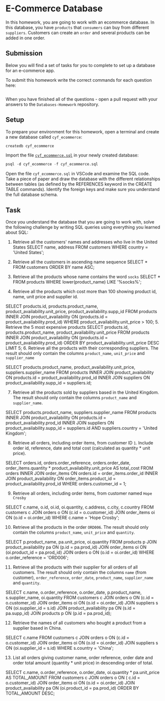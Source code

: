 # E-Commerce Database

In this homework, you are going to work with an ecommerce database. In this database, you have `products` that `consumers` can buy from different `suppliers`. Customers can create an `order` and several products can be added in one order.

## Submission

Below you will find a set of tasks for you to complete to set up a database for an e-commerce app.

To submit this homework write the correct commands for each question here:
```sql


```

When you have finished all of the questions - open a pull request with your answers to the `Databases-Homework` repository.

## Setup

To prepare your environment for this homework, open a terminal and create a new database called `cyf_ecommerce`:

```sql
createdb cyf_ecommerce
```

Import the file [`cyf_ecommerce.sql`](./cyf_ecommerce.sql) in your newly created database:

```sql
psql -d cyf_ecommerce -f cyf_ecommerce.sql
```

Open the file `cyf_ecommerce.sql` in VSCode and examine the SQL code. Take a piece of paper and draw the database with the different relationships between tables (as defined by the REFERENCES keyword in the CREATE TABLE commands). Identify the foreign keys and make sure you understand the full database schema.

## Task

Once you understand the database that you are going to work with, solve the following challenge by writing SQL queries using everything you learned about SQL:

1. Retrieve all the customers' names and addresses who live in the United States
SELECT name, address FROM customers WHERE country = 'United States';

2. Retrieve all the customers in ascending name sequence
SELECT * FROM customers ORDER BY name ASC;
3. Retrieve all the products whose name contains the word `socks`
SELECT * FROM products WHERE lower(product_name) LIKE '%socks%';
4. Retrieve all the products which cost more than 100 showing product id, name, unit price and supplier id.

SELECT products.id, products.product_name, product_availability.unit_price, product_availability.supp_id
FROM products
INNER JOIN product_availability
ON (products.id = product_availability.prod_id) 
WHERE product_availability.unit_price > 100;
5. Retrieve the 5 most expensive products
SELECT products.id, products.product_name, product_availability.unit_price
FROM products
INNER JOIN product_availability
ON (products.id = product_availability.prod_id)
ORDER BY product_availability.unit_price DESC
LIMIT 5;
6. Retrieve all the products with their corresponding suppliers. The result should only contain the columns `product_name`, `unit_price` and `supplier_name`

SELECT products.product_name, product_availability.unit_price, suppliers.supplier_name
FROM products
INNER JOIN product_availability
ON products.id = product_availability.prod_id
INNER JOIN suppliers
ON product_availability.supp_id = suppliers.id;

7. Retrieve all the products sold by suppliers based in the United Kingdom. The result should only contain the columns `product_name` and `supplier_name`.

SELECT products.product_name, suppliers.supplier_name
FROM products
INNER JOIN product_availability
ON products.id = product_availability.prod_id
INNER JOIN suppliers
ON product_availability.supp_id = suppliers.id AND suppliers.country = 'United Kingdom';

8. Retrieve all orders, including order items, from customer ID `1`. Include order id, reference, date and total cost (calculated as quantity * unit price).

SELECT orders.id, orders.order_reference, orders.order_date, order_items.quantity * product_availability.unit_price AS total_cost
FROM orders
INNER JOIN order_items
ON orders.id = order_items.order_id
INNER JOIN product_availability
ON order_items.product_id = product_availability.prod_id
WHERE orders.customer_id = 1;

9. Retrieve all orders, including order items, from customer named `Hope Crosby`

SELECT c.name, o.id, oi.id, oi.quantity, c.address, c.city, c.country FROM customers c JOIN orders o ON (c.id = o.customer_id) JOIN order_items oi ON (o.id = oi.order_id) WHERE c.name = 'Hope Crosby';


10. Retrieve all the products in the order `ORD006`. The result should only contain the columns `product_name`, `unit_price` and `quantity`.

SELECT p.product_name, pa.unit_price, oi.quantity FROM products p JOIN product_availability pa ON (p.id = pa.prod_id) JOIN order_items oi ON (oi.product_id = pa.prod_id) JOIN orders o ON (o.id = oi.order_id)  WHERE o.order_reference = 'ORD006';

11. Retrieve all the products with their supplier for all orders of all customers. The result should only contain the columns `name` (from customer), `order_reference`, `order_date`, `product_name`, `supplier_name` and `quantity`.

SELECT c.name, o.order_reference, o.order_date, p.product_name, s.supplier_name, oi.quantity FROM customers c JOIN orders o ON (c.id = o.customer_id) JOIN order_items oi ON (o.id = oi.order_id) JOIN suppliers s ON (oi.supplier_id = s.id) JOIN product_availability pa ON (s.id = pa.supp_id) JOIN products p ON (p.id = pa.prod_id);


12. Retrieve the names of all customers who bought a product from a supplier based in China.

SELECT c.name FROM customers c JOIN orders o ON (c.id = o.customer_id) JOIN order_items oi ON (o.id = oi.order_id) JOIN suppliers s ON (oi.supplier_id = s.id) WHERE s.country = 'China'; 


13. List all orders giving customer name, order reference, order date and order total amount (quantity * unit price) in descending order of total.

SELECT c.name, o.order_reference, o.order_date, oi.quantity * pa.unit_price AS TOTAL_AMOUNT FROM customers c JOIN orders o ON ( c.id = o.customer_id) JOIN order_items oi ON (o.id = oi.order_id) JOIN product_availability pa ON (oi.product_id = pa.prod_id) ORDER BY TOTAL_AMOUNT DESC;

